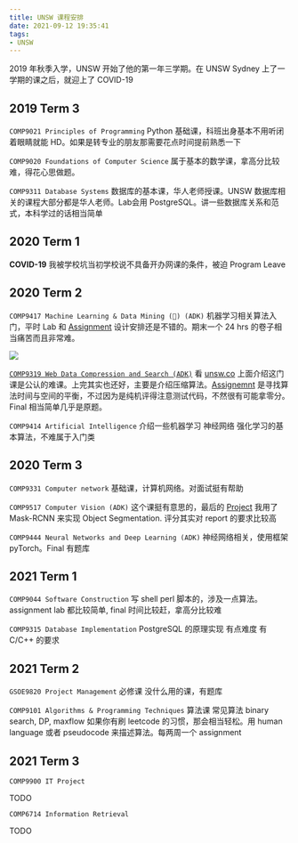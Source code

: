 ```yaml
---
title: UNSW 课程安排
date: 2021-09-12 19:35:41
tags:
- UNSW
---
```


2019 年秋季入学，UNSW 开始了他的第一年三学期。在 UNSW Sydney 上了一学期的课之后，就迎上了 COVID-19

## 2019 Term 3

`COMP9021 Principles of Programming`
Python 基础课，科班出身基本不用听闭着眼睛就能 HD。如果是转专业的朋友那需要花点时间提前熟悉一下

`COMP9020 Foundations of Computer Science`
属于基本的数学课，拿高分比较难，得花心思做题。

`COMP9311 Database Systems`
数据库的基本课，华人老师授课。UNSW 数据库相关的课程大部分都是华人老师。Lab会用 PostgreSQL。讲一些数据库关系和范式，本科学过的话相当简单

## 2020 Term 1

<!-- more -->

**COVID-19** 我被学校坑当初学校说不具备开办网课的条件，被迫 Program Leave

## 2020 Term 2

`COMP9417 Machine Learning & Data Mining (💩) (ADK)`
机器学习相关算法入门，平时 Lab 和 [Assignment](https://github.com/shawnking07/microsoft-malware-prediction) 设计安排还是不错的。期末一个 24 hrs 的卷子相当痛苦而且非常难。

![](CA8C6710-13AD-4DB3-B067-C984F952E154.jpeg)

[`COMP9319 Web Data Compression and Search (ADK)`](https://github.com/shawnking07/comp9319-code-snippet)
看 [unsw.co](https://unsw.co) 上面介绍这门课是公认的难课。上完其实也还好，主要是介绍压缩算法。[Assignemnt](https://github.com/shawnking07/BWT_implementation) 是寻找算法时间与空间的平衡，不过因为是纯机评得注意测试代码，不然很有可能拿零分。Final 相当简单几乎是原题。

`COMP9414 Artificial Intelligence`
介绍一些机器学习 神经网络 强化学习的基本算法，不难属于入门类

## 2020 Term 3

`COMP9331 Computer network`
基础课，计算机网络。对面试挺有帮助

`COMP9517 Computer Vision (ADK)`
这个课挺有意思的，最后的 [Project](https://github.com/shawnking07/plant_detection_cv) 我用了 Mask-RCNN 来实现 Object Segmentation. 评分其实对 report 的要求比较高

`COMP9444 Neural Networks and Deep Learning (ADK)`
神经网络相关，使用框架 pyTorch。Final 有题库

## 2021 Term 1

`COMP9044 Software Construction`
写 shell perl 脚本的，涉及一点算法。assignment lab 都比较简单, final 时间比较赶，拿高分比较难

`COMP9315 Database Implementation`
PostgreSQL 的原理实现 有点难度 有 C/C++ 的要求

## 2021 Term 2

`GSOE9820 Project Management`
必修课 没什么用的课，有题库

`COMP9101 Algorithms & Programming Techniques`
算法课 常见算法 binary search, DP, maxflow 如果你有刷 leetcode 的习惯，那会相当轻松。用 human language 或者 pseudocode 来描述算法。每两周一个 assignment

## 2021 Term 3

`COMP9900 IT Project`

TODO

`COMP6714 Information Retrieval`

TODO

